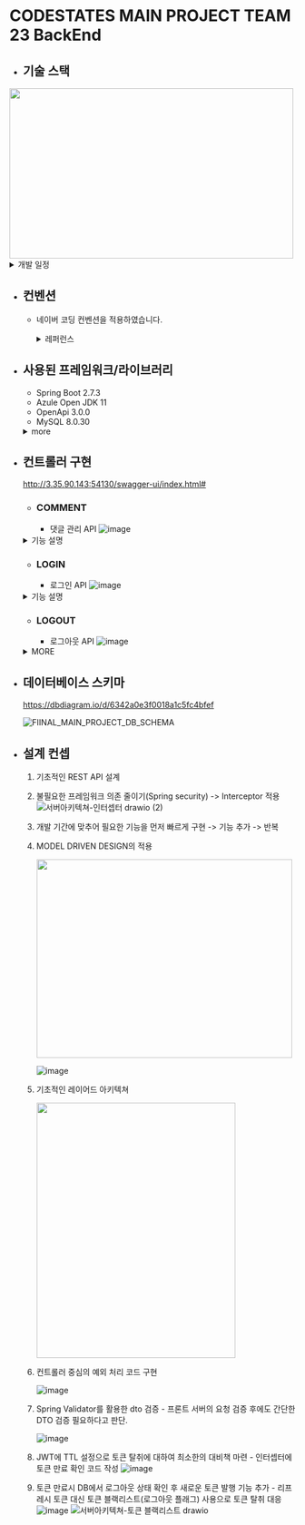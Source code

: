 # CODESTATES MAIN PROJECT TEAM 23 BackEnd


- ## 기술 스택

<img src="https://user-images.githubusercontent.com/80381715/194749237-0e0e8117-da2f-4436-950d-fdec443336de.png" width="500" height="300">

  <details>
      <summary>개발 일정</summary>

  - ## 메인 프로젝트 일정

  1. 개발 기간 09/14~09/30
  2. 테스팅, 버그 픽스 10/01~10/05
  3. 전체 테스트 10/05~10/07
  4. 배포 10/07

  - ## 백엔드 개발 일정

  ### 1 주차 ~09/17   
    - ToDo :  
        1. 프로젝트 주제 선정
        2. 도메인 계획
        3. DB 스키마 작성
        4. 리소스 응답용 REST 메소드 작성    
        5. side 기능 확인 및 정의
  ### 2 주차 ~09/24  
    - ToDo :  
      1. 요구 사항 정의서에 따른 컨트롤러 작성 및 서비스 로직 작성

  ### 3 주차 ~10/01  
    - ToDo :  
      1. 리팩토링 및 코드 가독성 최적화 작업

  ### 4 주차 ~10/07
    - ToDo :  
      1. EC2, S3, RDS, DNS, HTTPS 적용 및 배포
  ### 5 주차 ~10/9
    - ToDo :  
      1. 전체 테스팅 및 발표 자료 준비

  </details>

- ## 컨벤션 
  - 네이버 코딩 컨벤션을 적용하였습니다.
    <details>
      <summary>레퍼런스</summary>
      
    - ref : https://nuli.navercorp.com/data/convention/NHN_Coding_Conventions_for_Markup_Languages.pdf
    - ref : https://naver.github.io/hackday-conventions-java/
    </details>

- ## 사용된 프레임워크/라이브러리

  - Spring Boot 2.7.3
  - Azule Open JDK 11
  - OpenApi 3.0.0
  - MySQL 8.0.30
  <details>
      <summary>more</summary>

  - auth0 JWT 4.0.0    
  - Mapstruct 1.4.2
  - assertJ 3.23.1
</details>

- ## 컨트롤러 구현

  http://3.35.90.143:54130/swagger-ui/index.html#
  
    
    - ### COMMENT
      - 댓글 관리 API
     ![image](https://user-images.githubusercontent.com/80381715/194749648-c4b6e789-c158-49a8-9a6e-e86ade905340.png)

    <details>
    <summary>기능 설명</summary>

     ![image](https://user-images.githubusercontent.com/80381715/194750421-8a2328dd-b0bb-4c23-b36a-95ad1b7608f3.png)

    </details>

    - ### LOGIN
      - 로그인 API
      ![image](https://user-images.githubusercontent.com/80381715/194749642-92ac9505-1172-41bc-98a6-31e6b8d16622.png)


  <details>
      <summary>기능 설명</summary>

     ![image](https://user-images.githubusercontent.com/80381715/194750497-32ceaaff-5282-4065-93eb-2eb0f0ce0d29.png)

  </details>

    - ### LOGOUT
      - 로그아웃 API
      ![image](https://user-images.githubusercontent.com/80381715/194749662-e62a0fdc-6f31-4a3d-b95b-5fcc866214d0.png)

  <details>
    <summary>MORE</summary>
    
  <details>
      <summary>기능 설명</summary>

     ![image](https://user-images.githubusercontent.com/80381715/194750503-de9881ca-68e0-4211-9a5e-6b1f50bb5926.png)
  </details>


    - ### MEMBER
      - 회원 정보 관리 API
      ![image](https://user-images.githubusercontent.com/80381715/194749681-1a8e5123-1e4c-4f89-a706-01649fbf9a4b.png)


  <details>
      <summary>기능 설명</summary>

     ![image](https://user-images.githubusercontent.com/80381715/194750581-24f16443-210e-4057-84cd-990a35f47cdc.png)

  </details>


    - ### RENT POST
      - 게시글 관리 API
      ![image](https://user-images.githubusercontent.com/80381715/194749709-c4eaa13f-1bf4-4ed6-9d94-ff4a02d9cb88.png)


  <details>
      <summary>기능 설명</summary>

     ![image](https://user-images.githubusercontent.com/80381715/194765095-2444f17c-0e3a-4d17-83bc-c00c0f094e37.png)

  </details>
</details>


- ## 데이터베이스 스키마

    https://dbdiagram.io/d/6342a0e3f0018a1c5fc4bfef
    
    ![FIINAL_MAIN_PROJECT_DB_SCHEMA](https://user-images.githubusercontent.com/80381715/194764802-3d63c05c-9c9f-4882-b6ff-76e5755b573a.png)



- ## 설계 컨셉
    1. 기초적인 REST API 설계
    3. 불필요한 프레임워크 의존 줄이기(Spring security) -> Interceptor 적용
    ![서버아키텍쳐-인터셉터 drawio (2)](https://user-images.githubusercontent.com/80381715/194796829-beeeab4c-52cb-4ee1-aaf0-9a353ba971fc.png)

    4. 개발 기간에 맞추어 필요한 기능을 먼저 빠르게 구현 -> 기능 추가 -> 반복
    5. MODEL DRIVEN DESIGN의 적용
    
    
        <img src="https://user-images.githubusercontent.com/80381715/194752666-d1ca5dc8-4b5c-4138-83ee-9b0fd9166929.png" width="450" height="350">
        
        
        ![image](https://user-images.githubusercontent.com/80381715/194753719-57a9ad3f-bca8-4c9e-b296-2a4c04644fca.png)
        
        

    6. 기초적인 레이어드 아키텍쳐
    
        <img src="https://user-images.githubusercontent.com/80381715/194753320-01aa6b70-9af9-4619-ae4a-d1fa237bdbfb.png" width="350" height="450">

    7. 컨트롤러 중심의 예외 처리 코드 구현
    
        ![image](https://user-images.githubusercontent.com/80381715/194753873-bd044517-972d-4980-8489-320d7ea24b6c.png)

    8. Spring Validator를 활용한 dto 검증 - 프론트 서버의 요청 검증 후에도 간단한 DTO 검증 필요하다고 판단.
    
        ![image](https://user-images.githubusercontent.com/80381715/194753983-d4e78258-ac41-4bbd-9988-4c8e9ef28958.png) 


    9. JWT에 TTL 설정으로 토큰 탈취에 대하여 최소한의 대비책 마련 - 인터셉터에 토큰 만료 확인 코드 작성
         ![image](https://user-images.githubusercontent.com/80381715/194765018-b2ee2118-230c-42e0-8e63-d78bbd44e412.png)

    10. 토큰 만료시 DB에서 로그아웃 상태 확인 후 새로운 토큰 발행 기능 추가 - 리프레시 토큰 대신 토큰 블랙리스트(로그아웃 플래그) 사용으로 토큰 탈취 대응
        ![image](https://user-images.githubusercontent.com/80381715/194793880-b79c5528-522e-48f6-ac87-fdfb2727c20c.png)
        ![서버아키텍쳐-토큰 블랙리스트 drawio](https://user-images.githubusercontent.com/80381715/194794265-7be9b880-1070-4a25-a2eb-7cc619e29465.png)

 
     


